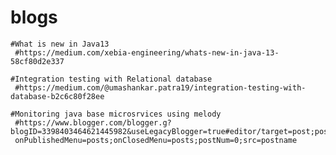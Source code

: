 # blogs

    #What is new in Java13
     #https://medium.com/xebia-engineering/whats-new-in-java-13-58cf80d2e337
     
    #Integration testing with Relational database
     #https://medium.com/@umashankar.patra19/integration-testing-with-database-b2c6c80f28ee
     
    #Monitoring java base microsrvices using melody
     #https://www.blogger.com/blogger.g?blogID=3398403464621445982&useLegacyBlogger=true#editor/target=post;postID=5732981178909405666;
     onPublishedMenu=posts;onClosedMenu=posts;postNum=0;src=postname
